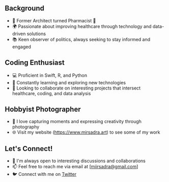 ## Background
- 🏢 Former Architect turned Pharmacist 💊
- 🌍 Passionate about improving healthcare through technology and data-driven solutions
- 📚 Keen observer of politics, always seeking to stay informed and engaged

## Coding Enthusiast
- 💻 Proficient in Swift, R, and Python
- 🌱 Constantly learning and exploring new technologies
- 👯 Looking to collaborate on interesting projects that intersect healthcare, coding, and data analysis

## Hobbyist Photographer
- 📸 I love capturing moments and expressing creativity through photography
- 🌐 Visit my website (https://www.mirsadra.art) to see some of my work

## Let's Connect!
- 💬 I'm always open to interesting discussions and collaborations
- 📫 Feel free to reach me via email at [miirsadra@gmail.com]
- 🐦 Connect with me on [Twitter]([https://twitter.com/your_username](https://twitter.com/MirsadraMolaei))

